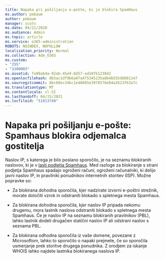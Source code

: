 ```yaml
---
title: Napaka pri pošiljanju e-pošte, ki jo blokira SpamHaus
ms.author: pebaum
author: pebaum
manager: scotv
ms.date: 04/21/2020
ms.audience: Admin
ms.topic: article
ms.service: o365-administration
ROBOTS: NOINDEX, NOFOLLOW
localization_priority: Normal
ms.collection: Adm_O365
ms.custom:
- "255"
- "3100003"
ms.assetid: fa98ab4a-92eb-45e9-8d57-ad10fb123042
ms.openlocfilehash: 8b5ac1df0b6a07a475345235a8b4b555d6881147
ms.sourcegitcommit: 8bc60ec34bc1e40685e3976576e04a2623f63a7c
ms.translationtype: MT
ms.contentlocale: sl-SI
ms.lasthandoff: 04/15/2021
ms.locfileid: "51813740"
---
```

# <a name="error-sending-email-client-host-blocked-using-spamhaus"></a>Napaka pri pošiljanju e-pošte: Spamhaus blokira odjemalca gostitelja

Naslov IP, s katerega je bilo poslano sporočilo, je na seznamu blokiranih naslovov, ki je v [lasti podjetja Spamhaus](https://go.microsoft.com/fwlink/p/?linkid=123245). Med razloge za blokiranje s strani podjetja Spamhaus spadajo ogroženi računi, ogroženi računalniki, ki delijo javni naslov IP, in pravilniki ponudnikov internetnih storitev (ISP). Možne popravke so:
  
- Za blokirana dohodna sporočila, kjer nadzirate izvorni e-poštni strežnik, morate določiti vzrok in odstraniti blokado s spletnega mesta Spamhaus.

- Za blokirana dohodna sporočila, kjer naslov IP pripada nekomu drugemu, mora lastnik naslova odstraniti blokado s spletnega mesta Spamhaus. Če je naslov IP na seznamu blokiranih pravilnikov (PBL), lahko lastnik dodeli drugačen statični naslov IP ali odstrani naslov s seznama PBL.

- Za blokirana odhodna sporočila iz vaše domene, povezane z Microsoftom, lahko to sporočilo o napaki prejmete, če so sporočila usmerjanje prek storitve drugega ponudnika. Z orodjem za iskanje WHOIS lahko najdete lastnika blokiranega naslova IP.
